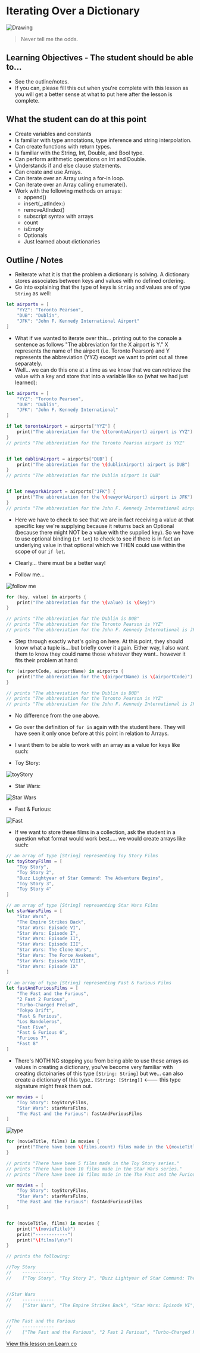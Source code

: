 # Iterating Over a Dictionary

![Drawing](https://cdn.theatlantic.com/assets/media/img/mt/2016/01/solo/lead_large.jpg?1452549010)

> Never tell me the odds.

## Learning Objectives - The student should be able to...

* See the outline/notes. 
* If you can, please fill this out when you're complete with this lesson as you will get a better sense at what to put here after the lesson is complete.

## What the student can do at this point 

* Create variables and constants
* Is familiar with type annotations, type inference and string interpolation.
* Can create functions with return types.
* Is familiar with the String, Int, Double, and Bool type.
* Can perform arithmetic operations on Int and Double.
* Understands if and else clause statements.
* Can create and use Arrays.
* Can iterate over an Array using a for-in loop.
* Can iterate over an Array calling enumerate().
* Work with the following methods on arrays:
	* append()
	* insert(_:atIndex:)
	* removeAtIndex()
	* subscript syntax with arrays
	* count
	* isEmpty
	* Optionals
	* Just learned about dictionaries
## Outline / Notes

*  Reiterate what it is that the problem a dictionary is solving. A dictionary stores associates between keys and values with no defined ordering.
* Go into explaining that the type of keys is `String` and values are of type `String` as well:

```swift
let airports = [
    "YYZ": "Toronto Pearson",
    "DUB": "Dublin",
    "JFK": "John F. Kennedy International Airport"
]
```

* What if we wanted to iterate over this... printing out to the console a sentence as follows "The abbreviation for the X airport is Y." X represents the name of the airport (i.e. Toronto Pearson) and Y represents the abbreviation (YYZ) except we want to print out all three separately.
* Well... we can do this one at a time as we know that we can retrieve the value with a key and store that into a variable like so (what we had just learned):

```swift
let airports = [
    "YYZ": "Toronto Pearson",
    "DUB": "Dublin",
    "JFK": "John F. Kennedy International"
]

if let torontoAirport = airports["YYZ"] {
    print("The abbreviation for the \(torontoAirport) airport is YYZ")
}
// prints "The abbreviation for the Toronto Pearson airport is YYZ"


if let dublinAirport = airports["DUB"] {
    print("The abbreviation for the \(dublinAirport) airport is DUB")
}
// prints "The abbreviation for the Dublin airport is DUB"


if let newyorkAirport = airports["JFK"] {
    print("The abbreviation for the \(newyorkAirport) airport is JFK")
}
// prints "The abbreviation for the John F. Kennedy International airport is JFK"
```

* Here we have to check to see that we are in fact receiving a value at that specific key we're supplying because it returns back an Optional (because there might NOT be a value with the supplied key). So we have to use optional binding (`if let`) to check to see if there is in fact an underlying value in that optional which we THEN could use within the scope of our `if let`.

* Clearly... there must be a better way!

* Follow me...

![follow me](https://media.giphy.com/media/lSiXzuSOSQgQE/giphy.gif)

```swift
for (key, value) in airports {
    print("The abbreviation for the \(value) is \(key)")
}

// prints "The abbreviation for the Dublin is DUB"
// prints "The abbreviation for the Toronto Pearson is YYZ"
// prints "The abbreviation for the John F. Kennedy International is JFK"
```

* Step through exactly what's going on here. At this point, they should know what a tuple is... but briefly cover it again. Either way, I also want them to know they could name those whatever they want.. however it fits their problem at hand:

```swift
for (airportCode, airportName) in airports {
    print("The abbreviation for the \(airportName) is \(airportCode)")
}

// prints "The abbreviation for the Dublin is DUB"
// prints "The abbreviation for the Toronto Pearson is YYZ"
// prints "The abbreviation for the John F. Kennedy International is JFK"
```

* No difference from the one above.
* Go over the definition of `for in` again with the student here. They will have seen it only once before at this point in relation to Arrays.

* I want them to be able to work with an array as a value for keys like such:

* Toy Story:

![toyStory](http://i.imgur.com/0uIxPHG.png?1)

* Star Wars:

![Star Wars](http://i.imgur.com/vBqVDby.png?1)

* Fast & Furious:

![Fast](http://i.imgur.com/PsOjNKQ.png?1)

* If we want to store these films in a collection, ask the student in a question what format would work best..... we would create arrays like such:

```swift
// an array of type [String] representing Toy Story Films
let toyStoryFilms = [
    "Toy Story",
    "Toy Story 2",
    "Buzz Lightyear of Star Command: The Adventure Begins",
    "Toy Story 3",
    "Toy Story 4"
]

// an array of type [String] representing Star Wars Films
let starWarsFilms = [
    "Star Wars",
    "The Empire Strikes Back",
    "Star Wars: Episode VI",
    "Star Wars: Episode I",
    "Star Wars: Episode II",
    "Star Wars: Episode III",
    "Star Wars: The Clone Wars",
    "Star Wars: The Force Awakens",
    "Star Wars: Episode VIII",
    "Star Wars: Episode IX"
]

// an array of type [String] representing Fast & Furious Films
let fastAndFuriousFilms = [
    "The Fast and the Furious",
    "2 Fast 2 Furious",
    "Turbo-Charged Prelud",
    "Tokyo Drift",
    "Fast & Furious",
    "Los Bandoleros",
    "Fast Five",
    "Fast & Furious 6",
    "Furious 7",
    "Fast 8"
]
```

* There's NOTHING stopping you from being able to use these arrays as values in creating a dictionary, you've become very familiar with creating dictoinaries of this type `[String: String]` but we... can also create a dictionary of this type.. `[String: [String]]` <--- this type signature might freak them out.

```swift
var movies = [
    "Toy Story": toyStoryFilms,
    "Star Wars": starWarsFilms,
    "The Fast and the Furious": fastAndFuriousFilms
]
```

![type](http://i.imgur.com/jZvO4ui.png?1)

```swift
for (movieTitle, films) in movies {
    print("There have been \(films.count) films made in the \(movieTitle) series.")
}

// prints "There have been 5 films made in the Toy Story series."
// prints "There have been 10 films made in the Star Wars series."
// prints "There have been 10 films made in the The Fast and the Furious series."
```

```swift
var movies = [
    "Toy Story": toyStoryFilms,
    "Star Wars": starWarsFilms,
    "The Fast and the Furious": fastAndFuriousFilms
]


for (movieTitle, films) in movies {
    print("\(movieTitle)")
    print("------------")
    print("\(films)\n\n")
}

// prints the following: 

//Toy Story
//    ------------
//    ["Toy Story", "Toy Story 2", "Buzz Lightyear of Star Command: The Adventure Begins", "Toy Story 3", "Toy Story 4"]


//Star Wars
//    ------------
//    ["Star Wars", "The Empire Strikes Back", "Star Wars: Episode VI", "Star Wars: Episode I", "Star Wars: Episode II", "Star Wars: Episode III", "Star Wars: The Clone Wars", "Star Wars: The Force Awakens", "Star Wars: Episode VIII", "Star Wars: Episode IX"]


//The Fast and the Furious
//    ------------
//    ["The Fast and the Furious", "2 Fast 2 Furious", "Turbo-Charged Prelud", "Tokyo Drift", "Fast & Furious", "Los Bandoleros", "Fast Five", "Fast & Furious 6", "Furious 7", "Fast 8"]
```
<a href='https://learn.co/lessons/DictionaryIteration' data-visibility='hidden'>View this lesson on Learn.co</a>



